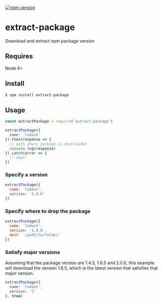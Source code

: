 [![npm version](https://badge.fury.io/js/extract-package.svg)](https://badge.fury.io/js/extract-package) 

# extract-package

Download and extract npm package version

## Requires

Node 6+

## Install

```bash
$ npm install extract-package
```

## Usage


```js
const extractPackage = require('extract-package')

extractPackage({
  name: 'lodash'
}).then(response => {
  // path where package is downloaded
  console.log(response)
}).catch(error => {
  // oops!
})
```

### Specify a version

```js
extractPackage({
  name: 'lodash',
  version: '1.0.0'
})
```

### Specify where to drop the package

```js
extractPackage({
  name: 'lodash',
  version: '1.0.0',
  dest: '/path/to/folder'
})
```

### Satisfy major versions

Assuming that the package version are 1.4.5, 1.6.5 and 2.0.0, this example will download the version 1.6.5, which is the latest version that satisfies that major version.

```js
extractPackage({
  name: 'lodash',
  version: '1'
}, true)
```

